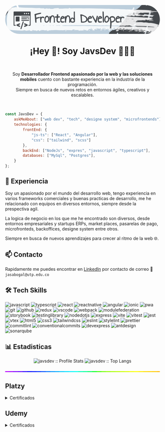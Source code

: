 
<img align="center" style="border-radius: 100px" src="./assets/linkedin-Cover.png" />
<p align="center" width="300">
   <h1 align="center">¡Hey 👋! Soy JavsDev 👨🏻‍💻</h1>
</p>

</br>

<p align="center">Soy <strong>Desarrollador Frontend apasionado por la web y las soluciones mobiles</strong> cuento con bastante experiencia en la industria de la programación.<br />Siempre en busca de nuevos retos en entornos ágiles, creativos y escalables.</p>

</br>

```javascript
const JavsDev = {
    askMeAbout: ["web dev", "tech", "designe system", "microfrontends"],
    technologies: {
        frontEnd: {
            "js-ts": ["React", "Angular"],
            "css": ["tailwind", "scss"]
        },
        backEnd: ["NodeJs", "expres", "javascript", "typescript"],
        databases: ["MySql", "Postgres"],
    }
};
```


## 💎 Experiencia

Soy un apasionado por el mundo del desarrollo web, tengo experiencia en varios frameworks comerciales y buenas practicas de desarrollo, me he relacionado con equipos en diversos entornos, siempre desde la prespectiva agil.

La logica de negocio en los que me he encontrado son diversos, desde entornos empresariales y startups ERPs, market places, pasarelas de pago, microfronteds, backoffices, designe system entre otros.

Siempre en busca de nuevos aprendizajes para crecer al ritmo de la web 🌐.

## 📫 Contacto


Rapidamente me puedes encontrar en [LinkedIn](https://www.linkedin.com/in/jasabogal/) por contacto de correo 📧 `jasabogal@utp.edu.co`


## 🛠️ Tech Skills


<p align="left">
  <img src="https://img.shields.io/badge/js-F7DF1E.svg?style=for-the-badge&logo=javascript&logoColor=fff" alt="javascript">
  <img src="https://img.shields.io/badge/ts-3178C6.svg?style=for-the-badge&logo=typescript&logoColor=fff" alt="typescript">
  <img src="https://img.shields.io/badge/react-fff.svg?style=for-the-badge&logo=react" alt="react">
  <img src="https://img.shields.io/badge/react_native-3aabe8.svg?style=for-the-badge&logo=react&logoColor=fff" alt="reactnative">
  <img src="https://img.shields.io/badge/Angular-DD0031.svg?style=for-the-badge&logo=angular" alt="angular">
  <img src="https://img.shields.io/badge/ionic-3880FF.svg?style=for-the-badge&logo=ionic&logoColor=fff" alt="ionic">
  <img src="https://img.shields.io/badge/pwa-5A0FC8.svg?style=for-the-badge&logo=pwa" alt="pwa">
  <img src="https://img.shields.io/badge/git-F05032.svg?style=for-the-badge&logo=git&logoColor=fff" alt="git">
  <img src="https://img.shields.io/badge/github-181717.svg?style=for-the-badge&logo=github&logoColor=fff" alt="github">
  <img src="https://img.shields.io/badge/redux-764ABC.svg?style=for-the-badge&logo=redux" alt="redux">
  <img src="https://img.shields.io/badge/vscode-blue.svg?style=for-the-badge&logo=visual-studio-code" alt="vscode">
  <img src="https://img.shields.io/badge/webpack-fff.svg?style=for-the-badge&logo=webpack" alt="webpack">
  <img src="https://img.shields.io/badge/module_federation-4285F4.svg?style=for-the-badge&logo=jetpackcompose&logoColor=fff" alt="modulefederation">
  <img src="https://img.shields.io/badge/storybook-FF4785.svg?style=for-the-badge&logo=storybook&logoColor=fff" alt="storybook">
  <img src="https://img.shields.io/badge/testinglibrary-E33332.svg?style=for-the-badge&logo=testinglibrary&logoColor=fff" alt="testinglibrary">
  <img src="https://img.shields.io/badge/nodejs-339933.svg?style=for-the-badge&logo=nodedotjs&logoColor=fff" alt="nodedotjs">
  <img src="https://img.shields.io/badge/express-000.svg?style=for-the-badge&logo=express&logoColor=fff" alt="express">
  <img src="https://img.shields.io/badge/vite-646CFF.svg?style=for-the-badge&logo=vite&logoColor=fff" alt="vite">
  <img src="https://img.shields.io/badge/vitest-6E9F18.svg?style=for-the-badge&logo=vitest&logoColor=fff" alt="vitest">
  <img src="https://img.shields.io/badge/jest-C21325.svg?style=for-the-badge&logo=jest&logoColor=fff" alt="jest">
  <img src="https://img.shields.io/badge/vtex-ED125F.svg?style=for-the-badge&logo=vtex&logoColor=fff" alt="vtex">
  <img src="https://img.shields.io/badge/html5-E34F26.svg?style=for-the-badge&logo=html5&logoColor=fff" alt="html5">
  <img src="https://img.shields.io/badge/css3-1572B6.svg?style=for-the-badge&logo=css3&logoColor=fff" alt="css3">
  <img src="https://img.shields.io/badge/tailwind-06B6D4.svg?style=for-the-badge&logo=tailwindcss&logoColor=fff" alt="tailwindcss">
  <img src="https://img.shields.io/badge/eslint-4B32C3.svg?style=for-the-badge&logo=eslint&logoColor=fff" alt="eslint">
  <img src="https://img.shields.io/badge/stylelint-263238.svg?style=for-the-badge&logo=stylelint&logoColor=fff" alt="stylelint">
  <img src="https://img.shields.io/badge/prettier-F7B93E.svg?style=for-the-badge&logo=prettier&logoColor=fff" alt="prettier">
  <img src="https://img.shields.io/badge/commitlint-000.svg?style=for-the-badge&logo=commitlint&logoColor=fff" alt="commitlint">
  <img src="https://img.shields.io/badge/conventionalcommits-FE5196.svg?style=for-the-badge&logo=conventionalcommits&logoColor=fff" alt="conventionalcommits">
  <img src="https://img.shields.io/badge/devexpress-FF7200.svg?style=for-the-badge&logo=devexpress&logoColor=fff" alt="devexpress">
  <img src="https://img.shields.io/badge/antdesign-0170FE.svg?style=for-the-badge&logo=antdesign&logoColor=fff" alt="antdesign">
  <img src="https://img.shields.io/badge/sonarqube-4E9BCD.svg?style=for-the-badge&logo=sonarqube&logoColor=fff" alt="sonarqube">
</p>

## 📊 Estadisticas

<p align="center"><img src="https://github-readme-stats.vercel.app/api?username=jasvdev&count_private=true&include_all_commits=true&show_icons=true&theme=react" alt="javsdev :: Profile Stats" />
<img src="https://github-readme-stats.vercel.app/api/top-langs/?username=jasvdev&langs_count=10&theme=tokyonight&layout=compact" alt="javsdev :: Top Langs" /></p>

<!-- <p align="center"><img src="https://github-readme-streak-stats.herokuapp.com/?user=jasvdev&theme=dark&count_private=true&bg_color=0d1116&title_color=ce09ec&text_color=a4aacb&icon_color=007ec6" alt="javsdev :: Profile Stats" /></p> -->



<!-- <div align="center">
  <img src="https://img.shields.io/github/followers/JasvDev?logo=GitHub&style=for-the-badge" alt="javsdev :: follower" />
  <img src="https://img.shields.io/github/stars/JasvDev?logo=github&style=for-the-badge" alt="javsdev :: starts" />
  <img src="https://img.shields.io/github/sponsors/JasvDev?color=BF4B8A&logo=githubsponsors&style=for-the-badge&label=Sponsor%20on%20Github" alt="javsdev :: sponsor" />
</div> -->

<img style="width:100%;height:3px;" src="./assets/bar.gif" />

</br>

## Platzy 
<details>
  <summary>
  Certificados
  </summary>

<p align="left" width="260">
<img width="260" style="border-radius: 20px; padding: 4px" src="./assets/platzy/diploma-discretas.png" />
<img width="260" style="border-radius: 20px; padding: 4px" src="./assets/platzy/diploma-pensamiento-logico-data.png" />
<img width="260" style="border-radius: 20px; padding: 4px" src="./assets/platzy/diploma-pensamiento-logico-estructuras.png" />
<img width="260" style="border-radius: 20px; padding: 4px" src="./assets/platzy/diploma-pensamiento-logico-lenguajes.png" />
<img width="260" style="border-radius: 20px; padding: 4px" src="./assets/platzy/diploma-pensamiento-logico-lenguajes.png" />
<img width="260" style="border-radius: 20px; padding: 4px" src="./assets/platzy/diploma-pensamiento-logico.png" />
<img width="260" style="border-radius: 20px; padding: 4px" src="./assets/platzy/diploma-technical-writing.png" />
<img width="260" style="border-radius: 20px; padding: 4px" src="./assets/platzy/diploma-terminal.png" />
</p>
</details>

## Udemy 
<details>
  <summary>
  Certificados
  </summary>

<p align="left" width="260">
<img width="260" style="border-radius: 20px; padding: 4px" src="./assets/udemy/CET%20-%20Aprende%20a%20dominar%20Git%20de%20cero%20a%20experto.jpg" />
<img width="260" style="border-radius: 20px; padding: 4px" src="./assets/udemy/CET%20-%20Git,%20GitHub%20y%20GitLab%20-%20Uso%20de%20repositorios%20de%20código.jpg" />
<img width="260" style="border-radius: 20px; padding: 4px" src="./assets/udemy/CET%20-%20Visual%20Studio%20Code%20-%20Mejora%20tu%20velocidad%20para%20codificar.jpg" />
<img width="260" style="border-radius: 20px; padding: 4px" src="./assets/udemy/CET%20-%20Curso%20de%20Typescript.jpg" />
</p>
</details>